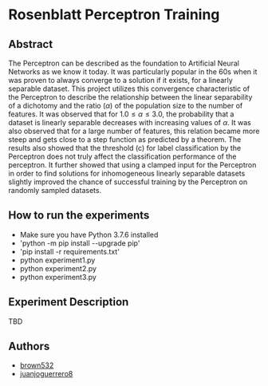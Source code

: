 # Rosenblatt Perceptron Training

## Abstract
The Perceptron can be described as the foundation to Artificial Neural Networks as we know it today. It was particularly popular in the 60s when it was proven to always converge to a solution if it exists, for a linearly separable dataset. This project utilizes this convergence characteristic of the Perceptron to describe the relationship between the linear separability of a dichotomy and the ratio ($\alpha$) of the population size to the number of features. It was observed that for $1.0\leq \alpha \leq 3.0$, the probability that a dataset is linearly separable decreases with increasing values of $\alpha$. It was also observed that for a large number of features, this relation became more steep and gets close to a step function as predicted by a theorem. The results also showed that the threshold (c) for label classification by the Perceptron does not truly affect the classification performance of the perceptron. It further showed that using a clamped input for the Perceptron in order to find solutions for inhomogeneous linearly separable datasets slightly improved the chance of successful training by the Perceptron on randomly sampled datasets.

## How to run the experiments
- Make sure you have Python 3.7.6 installed
- 'python -m pip install --upgrade pip'
- 'pip install -r requirements.txt'
- python experiment1.py
- python experiment2.py
- python experiment3.py


## Experiment Description
TBD



## Authors
- [brown532](https://github.com/brown532)
- [juanjoguerrero8](https://github.com/juanjoguerrero8)


